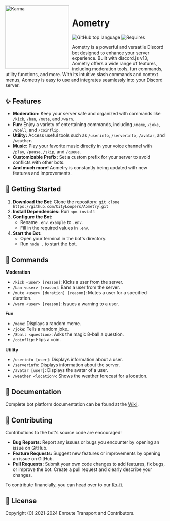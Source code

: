 <img width="200" height="200" align="left" style="float: left; margin: 0 10px 0 0;" alt="Karma" src="https://i.imgur.com/8hQoOwS.png"> 

# Aometry

![GitHub top language](https://img.shields.io/github/languages/top/CityLoopers/Aometry?color=0072CE&style=for-the-badge)
![Requires](https://img.shields.io/badge/requires-discordJS-5865F2?style=for-the-badge)

Aometry is a powerful and versatile Discord bot designed to enhance your server experience. Built with discord.js v13, Aometry offers a wide range of features, including moderation tools, fun commands, utility functions, and more.  With its intuitive slash commands and context menus, Aometry is easy to use and integrates seamlessly into your Discord server.


## ✨ Features

- **Moderation:** Keep your server safe and organized with commands like `/kick`, `/ban`, `/mute`, and `/warn`.
- **Fun:** Enjoy a variety of entertaining commands, including `/meme`, `/joke`, `/8ball`, and `/coinflip`.
- **Utility:** Access useful tools such as `/userinfo`, `/serverinfo`, `/avatar`, and `/weather`.
- **Music:** Play your favorite music directly in your voice channel with `/play`, `/pause`, `/skip`, and `/queue`.
- **Customizable Prefix:**  Set a custom prefix for your server to avoid conflicts with other bots.
- **And much more!** Aometry is constantly being updated with new features and improvements.


## 🚀 Getting Started

1. **Download the Bot:** Clone the repository: `git clone https://github.com/CityLoopers/Aometry.git`
2. **Install Dependencies:** Run `npm install`
3. **Configure the Bot:**
   - Rename `.env.example` to `.env`.
   - Fill in the required values in `.env`.
4. **Start the Bot:**
   - Open your terminal in the bot's directory.
   - Run `node .` to start the bot.

## 🤖 Commands

**Moderation**
- `/kick <user> [reason]`: Kicks a user from the server.
- `/ban <user> [reason]`: Bans a user from the server.
- `/mute <user> [duration] [reason]`: Mutes a user for a specified duration.
- `/warn <user> [reason]`: Issues a warning to a user.

**Fun**
- `/meme`: Displays a random meme.
- `/joke`: Tells a random joke.
- `/8ball <question>`: Asks the magic 8-ball a question.
- `/coinflip`: Flips a coin.

**Utility**
- `/userinfo [user]`: Displays information about a user.
- `/serverinfo`: Displays information about the server.
- `/avatar [user]`: Displays the avatar of a user.
- `/weather <location>`: Shows the weather forecast for a location.

## 📖 Documentation

Complete bot platform documentation can be found at the [Wiki](https://github.com/CityLoopers/Aometry/wiki).


## 🤝 Contributing

Contributions to the bot's source code are encouraged! 

- **Bug Reports:** Report any issues or bugs you encounter by opening an issue on GitHub.
- **Feature Requests:** Suggest new features or improvements by opening an issue on GitHub.
- **Pull Requests:** Submit your own code changes to add features, fix bugs, or improve the bot. Create a pull request and clearly describe your changes.

To contribute financially, you can head over to our [Ko-fi](https://ko-fi.com/enroute).

## 📄 License

Copyright (C) 2021-2024 Enroute Transport and Contributors.
